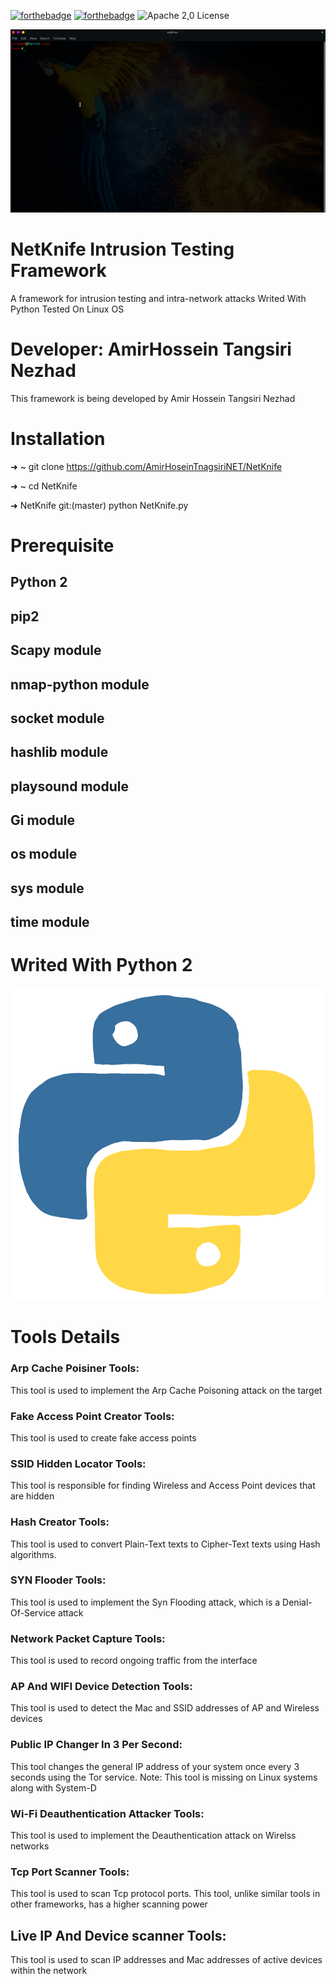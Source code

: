 [![forthebadge](https://forthebadge.com/images/badges/made-with-python.svg)](https://forthebadge.com)
[![forthebadge](https://forthebadge.com/images/badges/built-with-love.svg)](https://forthebadge.com)
![Apache 2,0 License](https://img.shields.io/badge/license-Apache%202.0-blue)
<p align="center">
  <img src="Docs/Logo/NetKnife.gif" alt="Master">
</p>

# NetKnife Intrusion Testing Framework
A framework for intrusion testing and intra-network attacks
Writed With Python 
Tested On Linux OS 
# Developer: AmirHossein Tangsiri Nezhad
This framework is being developed by Amir Hossein Tangsiri Nezhad

# Installation
➜  ~ git clone https://github.com/AmirHoseinTnagsiriNET/NetKnife 

➜  ~ cd NetKnife 

➜  NetKnife git:(master) python NetKnife.py 

# Prerequisite
## Python 2

## pip2

## Scapy module

## nmap-python module

## socket module

## hashlib module

## playsound module

## Gi module

## os module

## sys module

## time module

# Writed With Python 2
<p align="center">
  <img src="Logo/Python-Logo.gif" alt="Master">
</p>

# Tools Details 

### Arp Cache Poisiner Tools:

This tool is used to implement the Arp Cache Poisoning attack on the target

### Fake Access Point Creator Tools:

This tool is used to create fake access points

### SSID Hidden Locator Tools:

This tool is responsible for finding Wireless and Access Point devices that are hidden

### Hash Creator Tools:

This tool is used to convert Plain-Text texts to Cipher-Text texts using Hash algorithms.

### SYN Flooder Tools:

This tool is used to implement the Syn Flooding attack, which is a Denial-Of-Service attack

### Network Packet Capture Tools:

This tool is used to record ongoing traffic from the interface

### AP And WIFI Device Detection Tools:

This tool is used to detect the Mac and SSID addresses of AP and Wireless devices

### Public IP Changer In 3 Per Second:

This tool changes the general IP address of your system once every 3 seconds using the Tor service.
Note: This tool is missing on Linux systems along with System-D

### Wi-Fi Deauthentication Attacker Tools:

This tool is used to implement the Deauthentication attack on Wirelss networks

### Tcp Port Scanner Tools:

This tool is used to scan Tcp protocol ports. This tool, unlike similar tools in other frameworks, has a higher scanning power

## Live IP And Device scanner Tools:

This tool is used to scan IP addresses and Mac addresses of active devices within the network

